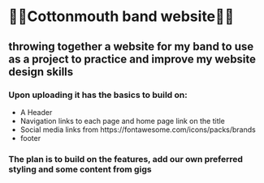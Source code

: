 <h1>🎸🐍Cottonmouth band website🎸🐍</h1>
<h2>throwing together a website for my band to use as a project to practice and improve my website design skills</h2>

<h3>Upon uploading it has the basics to build on:</h3>
<ul>
  <li>A Header</li>
  <li>Navigation links to each page and home page link on the title</li>
  <li>Social media links from https://fontawesome.com/icons/packs/brands</li>
  <li>footer</li>
</ul>

<h3>The plan is to build on the features, add our own preferred styling and some content from gigs</h3>
